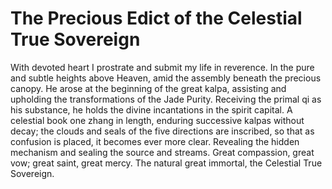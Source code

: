 # The Precious Edict of the Celestial True Sovereign

With devoted heart I prostrate and submit my life in reverence. In the pure and subtle heights above Heaven, amid the assembly beneath the precious canopy. He arose at the beginning of the great kalpa, assisting and upholding the transformations of the Jade Purity. Receiving the primal qi as his substance, he holds the divine incantations in the spirit capital. A celestial book one zhang in length, enduring successive kalpas without decay; the clouds and seals of the five directions are inscribed, so that as confusion is placed, it becomes ever more clear. Revealing the hidden mechanism and sealing the source and streams. Great compassion, great vow; great saint, great mercy. The natural great immortal, the Celestial True Sovereign.

